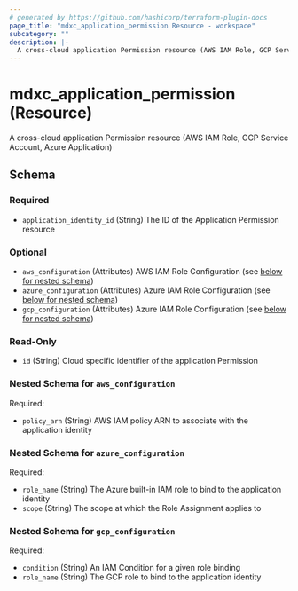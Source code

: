 ```yaml
---
# generated by https://github.com/hashicorp/terraform-plugin-docs
page_title: "mdxc_application_permission Resource - workspace"
subcategory: ""
description: |-
  A cross-cloud application Permission resource (AWS IAM Role, GCP Service Account, Azure Application)
---
```


# mdxc_application_permission (Resource)

A cross-cloud application Permission resource (AWS IAM Role, GCP Service Account, Azure Application)



<!-- schema generated by tfplugindocs -->
## Schema

### Required

- `application_identity_id` (String) The ID of the Application Permission resource

### Optional

- `aws_configuration` (Attributes) AWS IAM Role Configuration (see [below for nested schema](#nestedatt--aws_configuration))
- `azure_configuration` (Attributes) Azure IAM Role Configuration (see [below for nested schema](#nestedatt--azure_configuration))
- `gcp_configuration` (Attributes) Azure IAM Role Configuration (see [below for nested schema](#nestedatt--gcp_configuration))

### Read-Only

- `id` (String) Cloud specific identifier of the application Permission

<a id="nestedatt--aws_configuration"></a>
### Nested Schema for `aws_configuration`

Required:

- `policy_arn` (String) AWS IAM policy ARN to associate with the application identity


<a id="nestedatt--azure_configuration"></a>
### Nested Schema for `azure_configuration`

Required:

- `role_name` (String) The Azure built-in IAM role to bind to the application identity
- `scope` (String) The scope at which the Role Assignment applies to


<a id="nestedatt--gcp_configuration"></a>
### Nested Schema for `gcp_configuration`

Required:

- `condition` (String) An IAM Condition for a given role binding
- `role_name` (String) The GCP role to bind to the application identity


